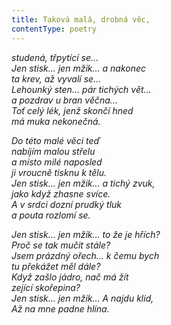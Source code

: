 ```yaml
---
title: Taková malá, drobná věc,
contentType: poetry
---
```


<section>

_studená, třpytící se…  
Jen stisk… jen mžik… a nakonec  
ta krev, až vyvalí se…  
Lehounký sten… pár tichých vět…  
a pozdrav u bran věčna…  
Toť celý lék, jenž skončí hned  
má muka nekonečná._

</section>

<section>

_Do této malé věci teď  
nabíjím malou střelu  
a místo milé naposled  
ji vroucně tisknu k tělu.  
Jen stisk… jen mžik… a tichý zvuk,  
jako když zhasne svíce.  
A v srdci dozní prudký tluk  
a pouta rozlomí se._

</section>

<section>

_Jen stisk… jen mžik… to že je hřích?  
Proč se tak mučit stále?  
Jsem prázdný ořech… k čemu bych  
tu překážet měl dále?  
Když zašlo jádro, nač má žít  
zející skořepina?  
Jen stisk… jen mžik… A najdu klid,  
Až na mne padne hlína._

</section>
